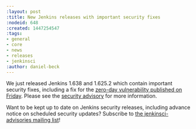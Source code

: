 ```yaml
---
:layout: post
:title: New Jenkins releases with important security fixes
:nodeid: 648
:created: 1447254547
:tags:
- general
- core
- news
- releases
- jenkinsci
:author: daniel-beck
---
```

We just released Jenkins 1.638 and 1.625.2 which contain important security fixes, including a fix for the [zero-day vulnerability published on Friday](/content/mitigating-unauthenticated-remote-code-execution-0-day-jenkins-cli). Please see the [security advisory](/security/advisory/2015-11-11/) for more information.

Want to be kept up to date on Jenkins security releases, including advance notice on scheduled security updates? Subscribe to [the jenkinsci-advisories mailing list](https://groups.google.com/forum/#!forum/jenkinsci-advisories)!
